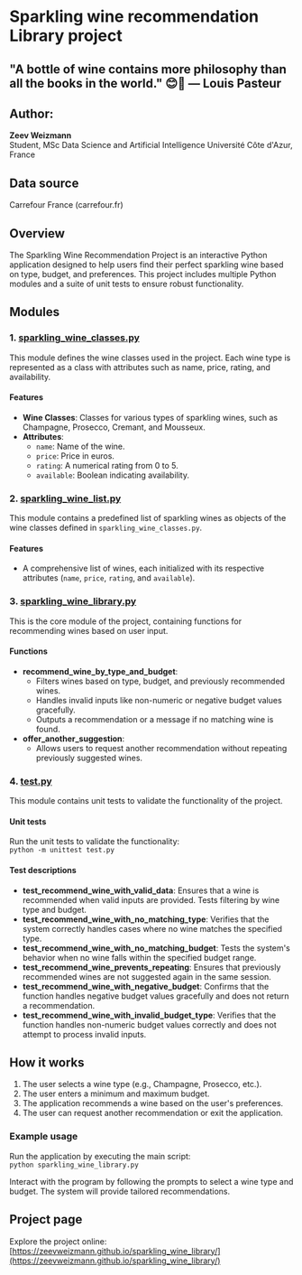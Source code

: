 # Sparkling wine recommendation Library project

## "A bottle of wine contains more philosophy than all the books in the world." 😊🍷 — Louis Pasteur

## Author:

**Zeev Weizmann**  
Student, MSc Data Science and Artificial Intelligence
Université Côte d'Azur, France

## Data source

Carrefour France (carrefour.fr)

## Overview

The Sparkling Wine Recommendation Project is an interactive Python application designed to help users find their perfect sparkling wine based on type, budget, and preferences. This project includes multiple Python modules and a suite of unit tests to ensure robust functionality.

## Modules

### 1. [sparkling_wine_classes.py](https://github.com/ZeevWeizmann/sparkling_wine_library/blob/main/sparkling_wine_classes.py)

This module defines the wine classes used in the project. Each wine type is represented as a class with attributes such as name, price, rating, and availability.

#### Features

- **Wine Classes**: Classes for various types of sparkling wines, such as Champagne, Prosecco, Cremant, and Mousseux.
- **Attributes**:
  - `name`: Name of the wine.
  - `price`: Price in euros.
  - `rating`: A numerical rating from 0 to 5.
  - `available`: Boolean indicating availability.

### 2. [sparkling_wine_list.py](https://github.com/ZeevWeizmann/sparkling_wine_library/blob/main/sparkling_wine_list.py)

This module contains a predefined list of sparkling wines as objects of the wine classes defined in `sparkling_wine_classes.py`.

#### Features

- A comprehensive list of wines, each initialized with its respective attributes (`name`, `price`, `rating`, and `available`).

### 3. [sparkling_wine_library.py](https://github.com/ZeevWeizmann/sparkling_wine_library/blob/main/sparkling_wine_librarary.py)

This is the core module of the project, containing functions for recommending wines based on user input.

#### Functions

- **recommend_wine_by_type_and_budget**:
  - Filters wines based on type, budget, and previously recommended wines.
  - Handles invalid inputs like non-numeric or negative budget values gracefully.
  - Outputs a recommendation or a message if no matching wine is found.
- **offer_another_suggestion**:
  - Allows users to request another recommendation without repeating previously suggested wines.

### 4. [test.py](https://github.com/ZeevWeizmann/sparkling_wine_library/blob/main/test.py)

This module contains unit tests to validate the functionality of the project.

#### Unit tests

Run the unit tests to validate the functionality:  
`python -m unittest test.py`

#### Test descriptions

- **test_recommend_wine_with_valid_data**: Ensures that a wine is recommended when valid inputs are provided. Tests filtering by wine type and budget.
- **test_recommend_wine_with_no_matching_type**: Verifies that the system correctly handles cases where no wine matches the specified type.
- **test_recommend_wine_with_no_matching_budget**: Tests the system's behavior when no wine falls within the specified budget range.
- **test_recommend_wine_prevents_repeating**: Ensures that previously recommended wines are not suggested again in the same session.
- **test_recommend_wine_with_negative_budget**: Confirms that the function handles negative budget values gracefully and does not return a recommendation.
- **test_recommend_wine_with_invalid_budget_type**: Verifies that the function handles non-numeric budget values correctly and does not attempt to process invalid inputs.

## How it works

1. The user selects a wine type (e.g., Champagne, Prosecco, etc.).
2. The user enters a minimum and maximum budget.
3. The application recommends a wine based on the user's preferences.
4. The user can request another recommendation or exit the application.

### Example usage

Run the application by executing the main script:  
`python sparkling_wine_library.py`

Interact with the program by following the prompts to select a wine type and budget. The system will provide tailored recommendations.

## Project page

Explore the project online:  
[https://zeevweizmann.github.io/sparkling_wine_library/](https://zeevweizmann.github.io/sparkling_wine_library/)
